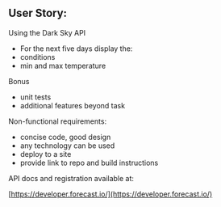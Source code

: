 ## User Story:

Using the Dark Sky API
- For the next five days display the:
- conditions
- min and max temperature

Bonus
- unit tests
- additional features beyond task

Non-functional requirements:
- concise code, good design
- any technology can be used
- deploy to a site
- provide link to repo and build instructions

API docs and registration available at:

[https://developer.forecast.io/](https://developer.forecast.io/)

